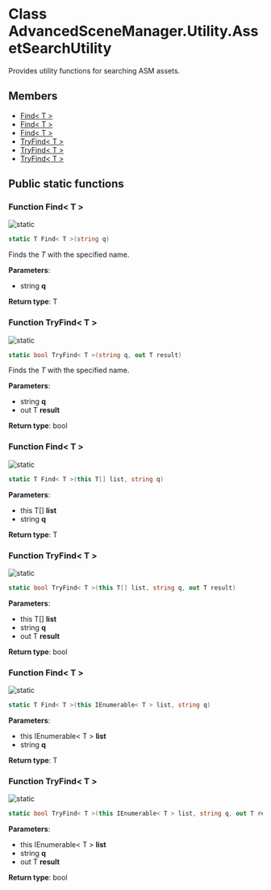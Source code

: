 <a id="Utility.AssetSearchUtility"></a>
# Class AdvancedSceneManager.Utility.AssetSearchUtility






Provides utility functions for searching ASM assets.



## Members

* [Find\< T \>](Utility.AssetSearchUtility.md#Utility.AssetSearchUtility_1a1629fe8123026f1e100f7562b0dc1544)
* [Find\< T \>](Utility.AssetSearchUtility.md#Utility.AssetSearchUtility_1a54fc6b7774e8db8217ce32deb3d5d535)
* [Find\< T \>](Utility.AssetSearchUtility.md#Utility.AssetSearchUtility_1ad73d76ff85bf9e779ff9692f36559256)
* [TryFind\< T \>](Utility.AssetSearchUtility.md#Utility.AssetSearchUtility_1a9bee6397c4a0e199dae4f3bdcffabf8c)
* [TryFind\< T \>](Utility.AssetSearchUtility.md#Utility.AssetSearchUtility_1a716c9055d88454420c4b4a97e51cc0bb)
* [TryFind\< T \>](Utility.AssetSearchUtility.md#Utility.AssetSearchUtility_1aecd91d702c4365c77ebd6549607dec24)

## Public static functions

<a id="Utility.AssetSearchUtility_1a1629fe8123026f1e100f7562b0dc1544"></a>
### Function Find\< T \>


![][static]

```csharp
static T Find< T >(string q)
```

Finds the _T_  with the specified name.





**Parameters**:

* string **q**

**Return type**: T





<a id="Utility.AssetSearchUtility_1a9bee6397c4a0e199dae4f3bdcffabf8c"></a>
### Function TryFind\< T \>


![][static]

```csharp
static bool TryFind< T >(string q, out T result)
```

Finds the _T_  with the specified name.





**Parameters**:

* string **q**
* out T **result**

**Return type**: bool





<a id="Utility.AssetSearchUtility_1a54fc6b7774e8db8217ce32deb3d5d535"></a>
### Function Find\< T \>


![][static]

```csharp
static T Find< T >(this T[] list, string q)
```







**Parameters**:

* this T[] **list**
* string **q**

**Return type**: T





<a id="Utility.AssetSearchUtility_1a716c9055d88454420c4b4a97e51cc0bb"></a>
### Function TryFind\< T \>


![][static]

```csharp
static bool TryFind< T >(this T[] list, string q, out T result)
```







**Parameters**:

* this T[] **list**
* string **q**
* out T **result**

**Return type**: bool





<a id="Utility.AssetSearchUtility_1ad73d76ff85bf9e779ff9692f36559256"></a>
### Function Find\< T \>


![][static]

```csharp
static T Find< T >(this IEnumerable< T > list, string q)
```







**Parameters**:

* this IEnumerable< T > **list**
* string **q**

**Return type**: T





<a id="Utility.AssetSearchUtility_1aecd91d702c4365c77ebd6549607dec24"></a>
### Function TryFind\< T \>


![][static]

```csharp
static bool TryFind< T >(this IEnumerable< T > list, string q, out T result)
```







**Parameters**:

* this IEnumerable< T > **list**
* string **q**
* out T **result**

**Return type**: bool






[static]: https://img.shields.io/badge/-static-lightgrey (static)



